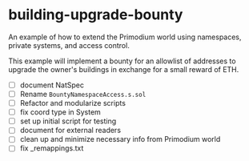 # building-upgrade-bounty

An example of how to extend the Primodium world using namespaces, private systems, and access control.

This example will implement a bounty for an allowlist of addresses to upgrade the owner's buildings in exchange for a small reward of ETH.

- [ ] document NatSpec
- [ ] Rename `BountyNamespaceAccess.s.sol`
- [ ] Refactor and modularize scripts
- [ ] fix coord type in System
- [ ] set up initial script for testing
- [ ] document for external readers
- [ ] clean up and minimize necessary info from Primodium world
- [ ] fix \_remappings.txt
